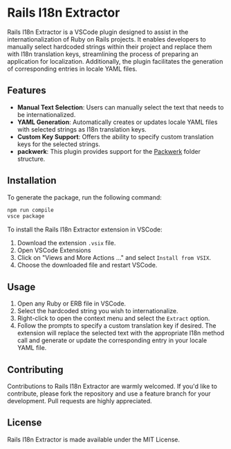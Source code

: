 # Rails I18n Extractor

Rails I18n Extractor is a VSCode plugin designed to assist in the internationalization of Ruby on Rails projects. It enables developers to manually select hardcoded strings within their project and replace them with I18n translation keys, streamlining the process of preparing an application for localization. Additionally, the plugin facilitates the generation of corresponding entries in locale YAML files.

## Features

- **Manual Text Selection**: Users can manually select the text that needs to be internationalized.
- **YAML Generation**: Automatically creates or updates locale YAML files with selected strings as I18n translation keys.
- **Custom Key Support**: Offers the ability to specify custom translation keys for the selected strings.
- **packwerk**: This plugin provides support for the [Packwerk](https://github.com/Shopify/packwerk) folder structure.

## Installation

To generate the package, run the following command:

```bash
npm run compile
vsce package
```

To install the Rails I18n Extractor extension in VSCode:

1. Download the extension `.vsix` file.
2. Open VSCode Extensions
3. Click on "Views and More Actions ..." and select `Install from VSIX`.
4. Choose the downloaded file and restart VSCode.

## Usage

1. Open any Ruby or ERB file in VSCode.
2. Select the hardcoded string you wish to internationalize.
3. Right-click to open the context menu and select the `Extract` option.
4. Follow the prompts to specify a custom translation key if desired. The extension will replace the selected text with the appropriate I18n method call and generate or update the corresponding entry in your locale YAML file.

## Contributing

Contributions to Rails I18n Extractor are warmly welcomed. If you'd like to contribute, please fork the repository and use a feature branch for your development. Pull requests are highly appreciated.

## License

Rails I18n Extractor is made available under the MIT License.
